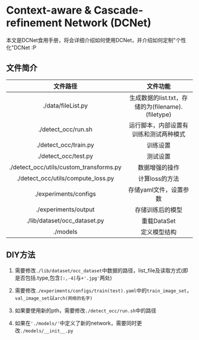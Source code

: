 # Context-aware & Cascade-refinement Network (DCNet)

本文是DCNet食用手册，将会详细介绍如何使用DCNet，并介绍如何定制"个性化"DCNet :P

## 文件简介

文件路径 | 文件功能
:---: | :---:
./data/fileList.py | 生成数据的list.txt，存储的为(filename).(filetype)
./detect_occ/run.sh | 运行脚本，内部设置有训练和测试两种模式
./detect_occ/train.py | 训练设置
./detect_occ/test.py | 测试设置
./detect_occ/utils/custom_transforms.py | 数据增强的操作
./detect_occ/utils/compute_loss.py | 计算loss的方法
./experiments/configs | 存储yaml文件，设置参数
./experiments/output | 存储训练后的模型
./lib/dataset/occ_dataset.py | 重载DataSet
./models | 定义模型结构



## DIY方法

1. 需要修改`./lib/dataset/occ_dataset`中数据的路径，list_file及读取方式(即是否包括.type,包含`[:,-4]`与`+'.jpg'`两处)

2. 需要修改`./experiments/configs/train(test).yaml`中的`train_image_set`，`val_image_set`以`arch(网络的名字)`

3. 如果要使用新的pth，需要修改`./detect_occ/run.sh`中的路径

4. 如果在`'./models/'`中定义了新的network，需要同时更改`./models/__init__.py`
